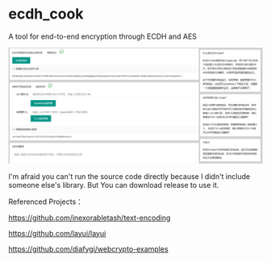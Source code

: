 # ecdh_cook
A tool for end-to-end encryption through ECDH and AES

![image](https://github.com/OrangeHan0x01/ecdh_cook/blob/main/demo.png)

I'm afraid you can't run the source code directly because I didn't include someone else's library. But You can download release to use it.

Referenced Projects：

https://github.com/inexorabletash/text-encoding

https://github.com/layui/layui

https://github.com/diafygi/webcrypto-examples
